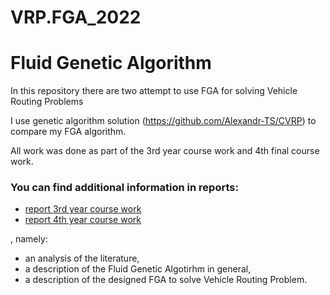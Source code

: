 # VRP.FGA_2022

# Fluid Genetic Algorithm

In this repository there are two attempt to use FGA for solving Vehicle Routing Problems

I use genetic algorithm solution (https://github.com/Alexandr-TS/CVRP) to compare my FGA algorithm.

All work was done as part of the 3rd year course work and 4th final course work.

### You can find additional information in reports:
* [report 3rd year course work](https://github.com/DimaSidorenko/VPR.Fluid_Genetic_algorithm/blob/master/Final.pdf)
* [report 4th year course work]([https://github.com/DimaSidorenko/VPR.Fluid_Genetic_algorithm/blob/master/Final.pdf](https://github.com/DimaSidorenko/VRP.FGA_2022/blob/master/%D0%92%D0%9A%D0%A0.%20%D0%9E%D1%82%D1%87%D0%B5%D1%82.%20%D0%A1%D0%B8%D0%B4%D0%BE%D1%80%D0%B5%D0%BD%D0%BA%D0%BE%20%D0%94%D0%BC%D0%B8%D1%82%D1%80%D0%B8%D0%B9.%20%D0%9F%D0%9C%D0%98-3-2018.pdf))

, namely:
  * an analysis of the literature,
  * a description of the Fluid Genetic Algotirhm in general, 
  * a description of the designed FGA to solve Vehicle Routing Problem.
